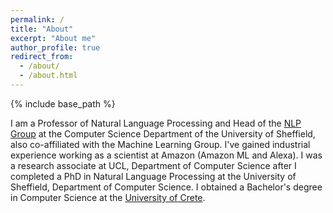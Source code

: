 ```yaml
---
permalink: /
title: "About"
excerpt: "About me"
author_profile: true
redirect_from: 
  - /about/
  - /about.html
---
```


{% include base_path %}

I am a Professor of Natural Language Processing and Head of the [NLP Group](https://www.sheffield.ac.uk/dcs/research/groups/natural-language-processing) at the Computer Science Department of the University of Sheffield, also co-affiliated with the Machine Learning Group. I've gained industrial experience working as a scientist at Amazon (Amazon ML and Alexa). I was a research associate at UCL, Department of Computer Science after I completed a PhD in Natural Language Processing at the University of Sheffield, Department of Computer Science. I obtained a Bachelor's degree in Computer Science at the [University of Crete](https://www.csd.uoc.gr/). 


<!-- For more details, see my [publications](publications.md). My research has been funded by the EPSRC, ESRC, Leverhulme Trust, EU, Amazon and Google. --> 

<!-- If you are interested in doing a PhD with me drop me an email (n.aletras@sheffield.ac.uk). -->

<!-- Currently not accepting any new PhD students.  -->
